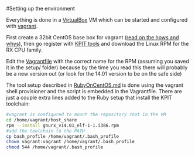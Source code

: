 #Setting up the environment

Everything is done in a [VirtualBox](https://www.virtualbox.org/) VM which can be started and configured with [vagrant](http://www.vagrantup.com/).

First create a 32bit CentOS base box for vagrant ([read on the hows and whys](http://www.ampelofilosofies.gr/software/2014/03/15/building-with-rake-II)), then go register with [KPIT tools](http://www.kpitgnutools.com/index.php) and download the Linux RPM for the RX CPU family. 

Edit the [Vagrantfile](https://github.com/damphyr/embedded-C-rake/blob/master/Vagrantfile) with the correct name for the RPM (assuming you saved it in the setup/ folder) because by the time you read this there will probably be a new version out (or look for the 14.01 version to be on the safe side)

The tool setup described in [RubyOnCentOS.md](RubyOnCentOS.md) is done using the vagrant shell provisioner and the script is embedded in the Vagrantfile. There are just a couple extra lines added to the Ruby setup that install the KPIT toolchain:

```bash
#vagrant is configured to mount the repository root in the VM
cd /home/vagrant/host_share
rpm --install gnurx_v14.01_elf-1-1.i386.rpm
#add the toolchain to the PATH
cp bash_profile /home/vagrant/.bash_profile
chown vagrant:vagrant /home/vagrant/.bash_profile
chmod 544 /home/vagrant/.bash_profile
```